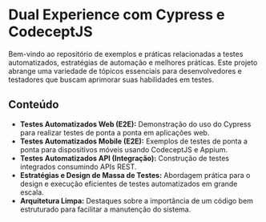# Dual Experience com Cypress e CodeceptJS

Bem-vindo ao repositório de exemplos e práticas relacionadas a testes automatizados, estratégias de automação e melhores práticas. Este projeto abrange uma variedade de tópicos essenciais para desenvolvedores e testadores que buscam aprimorar suas habilidades em testes.

## Conteúdo

- **Testes Automatizados Web (E2E):** Demonstração do uso do Cypress para realizar testes de ponta a ponta em aplicações web.
- **Testes Automatizados Mobile (E2E):** Exemplos de testes de ponta a ponta para dispositivos móveis usando CodeceptJS e Appium.
- **Testes Automatizados API (Integração):** Construção de testes integrados consumindo APIs REST.
- **Estratégias e Design de Massa de Testes:** Abordagem prática para o design e execução eficientes de testes automatizados em grande escala.
- **Arquitetura Limpa:** Destaques sobre a importância de um código bem estruturado para facilitar a manutenção do sistema.
